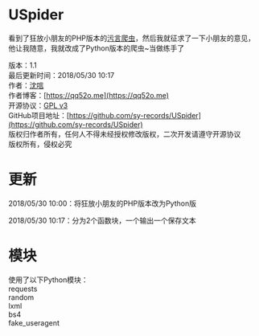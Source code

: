 # USpider

看到了狂放小朋友的PHP版本的[污言爬虫](https://github.com/kfangf/USpider)，然后我就征求了一下小朋友的意见，他让我随意，我就改成了Python版本的爬虫~当做练手了

版本：1.1  
最后更新时间：2018/05/30 10:17  
作者：[沈唁](https://qq52o.me)  
作者博客：[https://qq52o.me](https://qq52o.me)  
开源协议：[GPL v3](https://opensource.org/licenses/GPL-3.0)  
GitHub项目地址：[https://github.com/sy-records/USpider](https://github.com/sy-records/USpider)  
版权归作者所有，任何人不得未经授权修改版权，二次开发请遵守开源协议  
版权所有，侵权必究  

# 更新  
2018/05/30 10:00：将狂放小朋友的PHP版本改为Python版  

2018/05/30 10:17：分为2个函数块，一个输出一个保存文本  

# 模块
使用了以下Python模块：  
requests  
random  
lxml  
bs4  
fake_useragent 